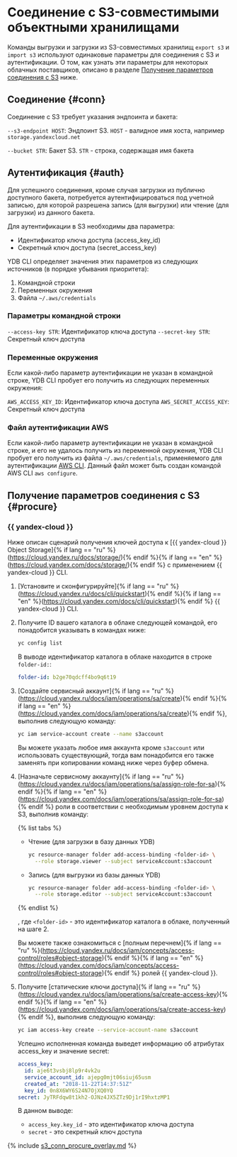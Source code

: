 # Соединение с S3-совместимыми объектными хранилищами

Команды выгрузки и загрузки из S3-совместимых хранилищ `export s3` и `import s3` используют одинаковые параметры для соединения с S3 и аутентификации. О том, как узнать эти параметры для некоторых облачных поставщиков, описано в разделе [Получение параметров соединения с S3](#procure) ниже.

## Соединение {#conn}

Соединение с S3 требует указания эндпоинта и бакета:

`--s3-endpoint HOST`: Эндпоинт S3. `HOST` - валидное имя хоста, например `storage.yandexcloud.net`

`--bucket STR`: Бакет S3. `STR` - строка, содержащая имя бакета

## Аутентификация {#auth}

Для успешного соединения, кроме случая загрузки из публично доступного бакета, потребуется аутентифицироваться под учетной записью, для которой разрешена запись (для выгрузки) или чтение (для загрузки) из данного бакета.

Для аутентификации в S3 необходимы два параметра:
- Идентификатор ключа доступа (access_key_id)
- Секретный ключ доступа (secret_access_key)

YDB CLI определяет значения этих параметров из следующих источников (в порядке убывания приоритета):
1. Командной строки
2. Переменных окружения
3. Файла `~/.aws/credentials`

### Параметры командной строки

`--access-key STR`: Идентификатор ключа доступа
`--secret-key STR`: Секретный ключ доступа

### Переменные окружения

Если какой-либо параметр аутентификации не указан в командной строке, YDB CLI пробует его получить из следующих переменных окружения:

`AWS_ACCESS_KEY_ID`: Идентификатор ключа доступа
`AWS_SECRET_ACCESS_KEY`: Секретный ключ доступа

### Файл аутентификации AWS

Если какой-либо параметр аутентификации не указан в командной строке, и его не удалось получить из переменной окружения, YDB CLI пробует его получить из файла `~/.aws/credentials`, применяемого для аутентификации [AWS CLI](https://aws.amazon.com/ru/cli/). Данный файл может быть создан командой AWS CLI `aws configure`.

## Получение параметров соединения с S3 {#procure}

### {{ yandex-cloud }}

Ниже описан сценарий получения ключей доступа к [{{ yandex-cloud }} Object Storage]{% if lang == "ru" %}(https://cloud.yandex.ru/docs/storage/){% endif %}{% if lang == "en" %}(https://cloud.yandex.com/docs/storage/){% endif %} с применением {{ yandex-cloud }} CLI.

1. [Установите и сконфигурируйте]{% if lang == "ru" %}(https://cloud.yandex.ru/docs/cli/quickstart){% endif %}{% if lang == "en" %}(https://cloud.yandex.com/docs/cli/quickstart){% endif %} {{ yandex-cloud }} CLI.

2. Получите ID вашего каталога в облаке следующей командой, его понадобится указывать в командах ниже:

   ``` bash
   yc config list
   ```

   В выводе идентификатор каталога в облаке находится в строке `folder-id:`:

   ``` yaml
   folder-id: b2ge70qdcff4bo9q6t19
   ```
   

3. [Создайте сервисный аккаунт]{% if lang == "ru" %}(https://cloud.yandex.ru/docs/iam/operations/sa/create){% endif %}{% if lang == "en" %}(https://cloud.yandex.com/docs/iam/operations/sa/create){% endif %}, выполнив следующую команду:

   ``` bash
   yc iam service-account create --name s3account
   ```

   Вы можете указать любое имя аккаунта кроме `s3account` или использовать существующий, тогда вам понадобится его также заменять при копировании команд ниже через буфер обмена.

3. [Назначьте сервисному аккаунту]{% if lang == "ru" %}(https://cloud.yandex.ru/docs/iam/operations/sa/assign-role-for-sa){% endif %}{% if lang == "en" %}(https://cloud.yandex.com/docs/iam/operations/sa/assign-role-for-sa){% endif %} роли в соответствии с необходимым уровнем доступа к S3, выполнив команду:

   {% list tabs %}

   - Чтение (для загрузки в базу данных YDB)

     ``` bash
     yc resource-manager folder add-access-binding <folder-id> \
       --role storage.viewer --subject serviceAccount:s3account
     ```

   - Запись (для выгрузки из базы данных YDB)

     ``` bash
     yc resource-manager folder add-access-binding <folder-id> \
       --role storage.editor --subject serviceAccount:s3account
     ```

   {% endlist %}

   , где `<folder-id>` - это идентификатор каталога в облаке, полученный на шаге 2.

   Вы можете также ознакомиться с [полным перечнем]{% if lang == "ru" %}(https://cloud.yandex.ru/docs/iam/concepts/access-control/roles#object-storage){% endif %}{% if lang == "en" %}(https://cloud.yandex.com/docs/iam/concepts/access-control/roles#object-storage){% endif %} ролей {{ yandex-cloud }}.

4. Получите [статические ключи доступа]{% if lang == "ru" %}(https://cloud.yandex.ru/docs/iam/operations/sa/create-access-key){% endif %}{% if lang == "en" %}(https://cloud.yandex.com/docs/iam/operations/sa/create-access-key){% endif %}, выполнив следующую команду:

   ``` bash
   yc iam access-key create --service-account-name s3account
   ```

   Успешно исполненная команда выведет информацию об атрибутах access_key и значение secret:

   ``` yaml
   access_key:
     id: aje6t3vsbj8lp9r4vk2u
     service_account_id: ajepg0mjt06siuj65usm
     created_at: "2018-11-22T14:37:51Z"
     key_id: 0n8X6WY6S24N7OjXQ0YQ
   secret: JyTRFdqw8t1kh2-OJNz4JX5ZTz9Dj1rI9hxtzMP1
   ```

   В данном выводе:
   - `access_key.key_id` - это идентификатор ключа доступа
   - `secret` - это секретный ключ доступа

{% include [s3_conn_procure_overlay.md](s3_conn_procure_overlay.md) %}